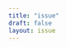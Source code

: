 ```yaml
---
title: "issue"
draft: false
layout: issue
---
```

<!--![alt](//via.placeholder.com/640x150)
Esta es la página principal del número...
### Sumario
* item
* item
* item
-->